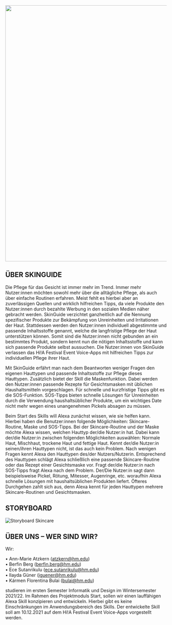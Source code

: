 
<img src = "https://github.com/ID-Start-Winter21/start-team-06/blob/main/images/SKINGUIDE_HEADLINE_2.jpg" width = "800">

## ÜBER SKINGUIDE

Die Pflege für das Gesicht ist immer mehr im Trend. Immer mehr Nutzer:innen möchten sowohl mehr über die alltägliche Pflege, als auch über einfache Routinen erfahren. Meist fehlt es hierbei aber an zuverlässigen Quellen und wirklich hilfreichen Tipps, da viele Produkte den Nutzer:innen durch bezahlte Werbung in den sozialen Medien näher gebracht werden. 
SkinGuide verzichtet ganzheitlich auf die Nennung spezifischer Produkte zur Bekämpfung von Unreinheiten und Irritationen der Haut. Stattdessen werden den Nutzer:innen individuell abgestimmte und passende Inhaltsstoffe genannt, welche die langfristige Pflege der Haut unterstützen können. Somit sind die Nutzer:innen nicht gebunden an ein bestimmtes Produkt, sondern kennt nun die nötigen Inhaltsstoffe und kann sich passende Produkte selbst aussuchen.
Die Nutzer:innen von SkinGuide verlassen das Hi!A Festival Event Voice-Apps mit hilfreichen Tipps zur individuellen Pflege ihrer Haut.


Mit SkinGuide erfährt man nach dem Beantworten weniger Fragen den eigenen Hauttypen und passende Inhaltsstoffe zur Pflege dieses Hauttypen. Zusätzlich bietet der Skill die Maskenfunktion. Dabei werden den Nutzer:innen passende Rezepte für Gesichtsmasken mit üblichen Haushaltsmitteln vorgeschlagen. Für schnelle und kurzfristige Tipps gibt es die SOS-Funktion. SOS-Tipps bieten schnelle Lösungen für Unreinheiten durch die Verwendung haushaltsüblicher Produkte, um ein wichtiges Date nicht mehr wegen eines unangenehmen Pickels absagen zu müssen. 


Beim Start des Skills will Alexa zunächst wissen, wie sie helfen kann. Hierbei haben die Benutzer:innen folgende Möglichkeiten: Skincare-Routine, Maske und SOS-Tipps. 
Bei der Skincare-Routine und der Maske möchte Alexa wissen, welchen Hauttyp der/die Nutzer:in hat. Dabei kann der/die Nutzer:in zwischen folgenden Möglichkeiten auswählen: Normale Haut, Mischhaut, trockene Haut und fettige Haut. Kennt der/die Nutzer:in seinen/ihren Hauttypen nicht, ist das auch kein Problem. Nach wenigen Fragen kennt Alexa den Hauttypen des/der Nutzers/Nutzerin. Entsprechend des Hauttypen schlägt Alexa schließlich eine passende Skincare-Routine oder das Rezept einer Gesichtsmaske vor. Fragt der/die Nutzer:in nach SOS-Tipps fragt Alexa nach dem Problem. Der/Die Nutzer:in sagt dann beispielsweise Pickel, Rötung, Mitesser, Augenringe, etc. woraufhin Alexa schnelle Lösungen mit haushaltsüblichen Produkten liefert. Öfteres Durchgehen zahlt sich aus, denn Alexa kennt für jeden Hauttypen mehrere Skincare-Routinen und Gesichtsmasken. 



## STORYBOARD
![Storyboard Skincare](https://user-images.githubusercontent.com/91656534/142060245-535eaa69-19ff-4a4d-876e-d404d7d08178.jpg)



## ÜBER UNS – WER SIND WIR?

Wir:

•	Ann-Marie Atzkern (atzkern@hm.edu)\
•	Berfin Berg (berfin.berg@hm.edu)\
•	Ece Sutanrikulu (ece.sutanrikulu@hm.edu)\
•	Ilayda Güner (iguener@hm.edu)\
•	Kármen Florentina Bulai (bulai@hm.edu)

studieren im ersten Semester Informatik und Design im Wintersemester 2021/22. Im Rahmen des Projektmoduls Start, sollen wir einen lauffähigen Alexa Skill konzipieren und entwickeln. Hierbei gibt es keine Einschränkungen im Anwendungsbereich des Skills. Der entwickelte Skill soll am 10.12.2021 auf dem Hi!A Festival Event Voice-Apps vorgestellt werden.
